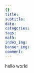 ```yaml
---
{}
title:
subtitle:
date:
categories:
tags:
math:
index_img:
banner_img:
comment:
---
```

hello world